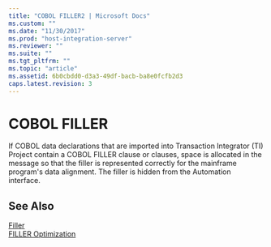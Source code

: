 ```yaml
---
title: "COBOL FILLER2 | Microsoft Docs"
ms.custom: ""
ms.date: "11/30/2017"
ms.prod: "host-integration-server"
ms.reviewer: ""
ms.suite: ""
ms.tgt_pltfrm: ""
ms.topic: "article"
ms.assetid: 6b0cbdd0-d3a3-49df-bacb-ba8e0fcfb2d3
caps.latest.revision: 3
---
```

# COBOL FILLER
If COBOL data declarations that are imported into Transaction Integrator (TI) Project contain a COBOL FILLER clause or clauses, space is allocated in the message so that the filler is represented correctly for the mainframe program's data alignment. The filler is hidden from the Automation interface.  
  
## See Also  
 [Filler](../core/filler2.md)   
 [FILLER Optimization](../core/filler-optimization2.md)